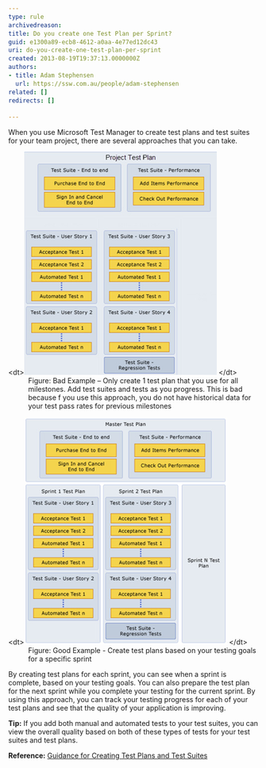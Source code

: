 ```yaml
---
type: rule
archivedreason: 
title: Do you create one Test Plan per Sprint?
guid: e1300a89-ecb8-4612-a0aa-4e77ed12dc43
uri: do-you-create-one-test-plan-per-sprint
created: 2013-08-19T19:37:13.0000000Z
authors:
- title: Adam Stephensen
  url: https://ssw.com.au/people/adam-stephensen
related: []
redirects: []

---
```


When you use Microsoft Test Manager to create test plans and test suites for your team project, there are several approaches that you can take.  
<!--endintro-->
<dl class="badImage">&lt;dt&gt;<img src="project-test-plan-bad.jpg" alt="">
   &lt;/dt&gt;<dd>Figure: Bad Example – Only create 1 test plan that you use for all milestones. Add test suites and tests as you progress. This is bad because f you use this approach, you do not have historical data for your test pass rates for previous milestones</dd></dl><dl class="goodImage">&lt;dt&gt;<img src="project-test-plan-good.jpg" alt="">
   &lt;/dt&gt;<dd>Figure: Good Example -  Create test plans based on your testing goals for a specific sprint</dd></dl>
By creating test plans for each sprint, you can see when a sprint is complete, based on your testing goals. You can also prepare the test plan for the next sprint while you complete your testing for the current sprint.
 By using this approach, you can track your testing progress for each of your test plans and see that the quality of your application is improving.

**Tip:** If you add both manual and automated tests to your test suites, you can view the overall quality based on both of these types of tests for your test suites and test plans.

**Reference:** [Guidance for Creating Test Plans and Test Suites](http://msdn.microsoft.com/en-us/library/ff972304.aspx)
